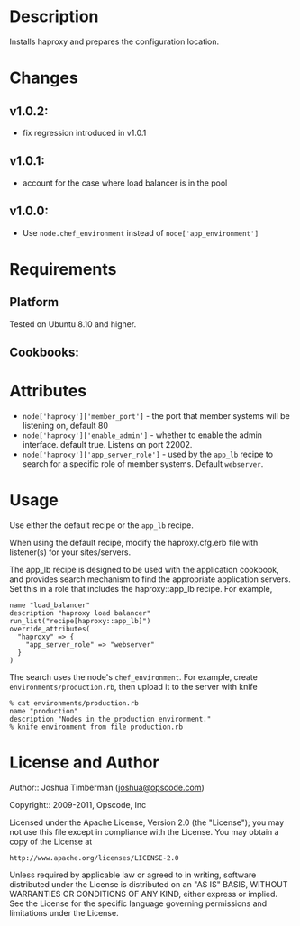 Description
===========

Installs haproxy and prepares the configuration location.

Changes
=======

## v1.0.2:

* fix regression introduced in v1.0.1

## v1.0.1:

* account for the case where load balancer is in the pool

## v1.0.0:

* Use `node.chef_environment` instead of `node['app_environment']`

Requirements
============

## Platform

Tested on Ubuntu 8.10 and higher.

## Cookbooks:

Attributes
==========

* `node['haproxy']['member_port']` - the port that member systems will be listening on, default 80
* `node['haproxy']['enable_admin']` - whether to enable the admin interface. default true. Listens on port 22002.
* `node['haproxy']['app_server_role']` - used by the `app_lb` recipe to search for a specific role of member systems. Default `webserver`.

Usage
=====

Use either the default recipe or the `app_lb` recipe.

When using the default recipe, modify the haproxy.cfg.erb file with listener(s) for your sites/servers.

The app_lb recipe is designed to be used with the application cookbook, and provides search mechanism to find the appropriate application servers. Set this in a role that includes the haproxy::app_lb recipe. For example,

    name "load_balancer"
    description "haproxy load balancer"
    run_list("recipe[haproxy::app_lb]")
    override_attributes(
      "haproxy" => {
        "app_server_role" => "webserver"
      }
    )

The search uses the node's `chef_environment`. For example, create `environments/production.rb`, then upload it to the server with knife

    % cat environments/production.rb
    name "production"
    description "Nodes in the production environment."
    % knife environment from file production.rb

License and Author
==================

Author:: Joshua Timberman (<joshua@opscode.com>)

Copyright:: 2009-2011, Opscode, Inc

Licensed under the Apache License, Version 2.0 (the "License");
you may not use this file except in compliance with the License.
You may obtain a copy of the License at

    http://www.apache.org/licenses/LICENSE-2.0

Unless required by applicable law or agreed to in writing, software
distributed under the License is distributed on an "AS IS" BASIS,
WITHOUT WARRANTIES OR CONDITIONS OF ANY KIND, either express or implied.
See the License for the specific language governing permissions and
limitations under the License.
